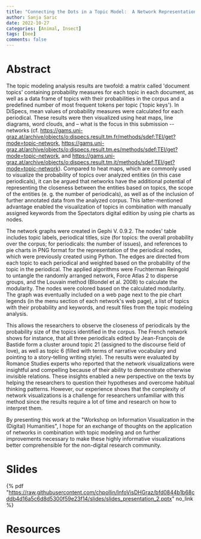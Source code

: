 ```yaml
---
title: "Connecting the Dots in a Topic Model:  A Network Representation of Topics and Periodicals"
author: Sanja Saric
date: 2022-10-27
categories: [Animal, Insect]
tags: [bee]
comments: false
---
```


# Abstract

The topic modeling analysis results are twofold: a matrix called 'document topics' containing probability measures for each topic in each document, as well as a data frame of topics with their probabilities in the corpus and a predefined number of most frequent tokens per topic ('topic keys'). In DiSpecs, mean values of probability measures were calculated for each periodical. These results were then visualized using heat maps, line diagrams, word clouds, and – what is the focus in this submission -- networks (cf. https://gams.uni-graz.at/archive/objects/o:dispecs.result.tm.fr/methods/sdef:TEI/get?mode=topic-network, https://gams.uni-graz.at/archive/objects/o:dispecs.result.tm.es/methods/sdef:TEI/get?mode=topic-network, and https://gams.uni-graz.at/archive/objects/o:dispecs.result.tm.it/methods/sdef:TEI/get?mode=topic-network). Compared to heat maps, which are commonly used to visualize the probability of topics over analyzed entities (in this case periodicals), it can be argued that networks have the additional potential of representing the closeness between the entities based on topics, the scope of the entities (e. g. the number of periodicals), as well as of the inclusion of further annotated data from the analyzed corpus. This latter-mentioned advantage enabled the visualization of topics in combination with manually assigned keywords from the Spectators digital edition by using pie charts as nodes.
 
The network graphs were created in Gephi V. 0.9.2. The nodes' table includes topic labels, periodical titles, size (for topics: the overall probability over the corpus; for periodicals: the number of issues), and references to pie charts in PNG format for the representation of the periodical nodes, which were previously created using Python. The edges are directed from each topic to each periodical and weighted based on the probability of the topic in the periodical. The applied algorithms were Fruchterman Reingold to untangle the randomly arranged network, Force Atlas 2 to disperse groups, and the Louvain method (Blondel et al. 2008) to calculate the modularity. The nodes were colored based on the calculated modularity. The graph was eventually included on a web page next to the pie chart legends (in the menu section of each network's web page), a list of topics with their probability and keywords, and result files from the topic modeling analysis.
     
This allows the researchers to observe the closeness of periodicals by the probability size of the topics identified in the corpus. The French network shows for instance, that all three periodicals edited by Jean-François de Bastide form a cluster around topic 21 (assigned to the discourse field of love), as well as topic 6 (filled with terms of narrative vocabulary and pointing to a story-telling writing style). The results were evaluated by Romance Studies experts who reported that the network visualizations were insightful and compelling because of their ability to demonstrate otherwise invisible relations. These insights enabled a new perspective on the texts by helping the researchers to question their hypotheses and overcome habitual thinking patterns. However, our experience shows that the complexity of network visualizations is a challenge for researchers unfamiliar with this method since the results require a lot of time and research on how to interpret them.
 
By presenting this work at the "Workshop on Information Visualization in the (Digital) Humanities", I hope for an exchange of thoughts on the application of networks in combination with topic modeling and on further improvements necessary to make these highly informative visualizations better comprehensible for the non-digital research community.    

# Slides

{% pdf "https://raw.githubusercontent.com/chpollin/InfoVisDHGraz/bfd0844b1b68cddb4d16a5c6d8d5300f59e23f14/slides/slides_presentation_2.pptx" no_link %}

# Resources